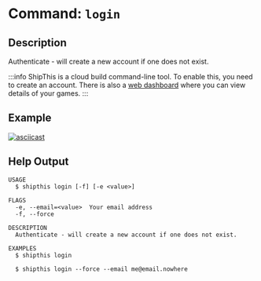 # Command: `login`

## Description

Authenticate - will create a new account if one does not exist.

:::info
ShipThis is a cloud build command-line tool. To enable this, you need to create
an account. There is also a [web dashboard](https://shipth.is/dashboard) where
you can view details of your games.
:::

## Example

[![asciicast](https://asciinema.org/a/jPd9Mqafw98hEj4KEtkZod3ny.svg)](https://asciinema.org/a/jPd9Mqafw98hEj4KEtkZod3ny)

## Help Output

```help
USAGE
  $ shipthis login [-f] [-e <value>]

FLAGS
  -e, --email=<value>  Your email address
  -f, --force

DESCRIPTION
  Authenticate - will create a new account if one does not exist.

EXAMPLES
  $ shipthis login

  $ shipthis login --force --email me@email.nowhere
```
